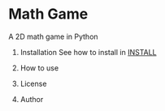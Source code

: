 # Math Game  
A 2D math game in Python 

1. Installation
See how to install in [INSTALL](../blob/master/INSTALL.md)

2. How to use

3. License

4. Author


